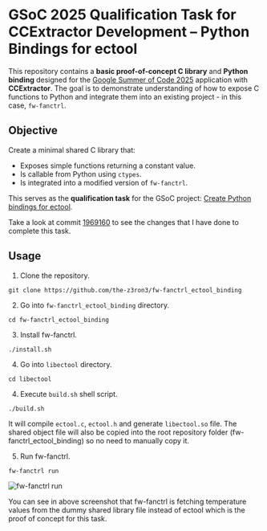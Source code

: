 # GSoC 2025 Qualification Task for CCExtractor Development – Python Bindings for ectool

This repository contains a **basic proof-of-concept C library** and **Python binding** designed for the [Google Summer of Code 2025](https://summerofcode.withgoogle.com/programs/2025/organizations/ccextractor-development) application with **CCExtractor**. The goal is to demonstrate understanding of how to expose C functions to Python and integrate them into an existing project - in this case, `fw-fanctrl`.

## Objective

Create a minimal shared C library that:
- Exposes simple functions returning a constant value.
- Is callable from Python using `ctypes`.
- Is integrated into a modified version of `fw-fanctrl`.

This serves as the **qualification task** for the GSoC project: [Create Python bindings for ectool](https://ccextractor.org/public/gsoc/2025/fw-fanctrl/).

Take a look at commit [1969160](https://github.com/the-z3ron3/fw-fanctrl_ectool_binding/commit/1969160adde235bff5ddca808f62e61ef3d18b91) to see the changes that I have done to complete this task.

## Usage

1. Clone the repository.
```
git clone https://github.com/the-z3ron3/fw-fanctrl_ectool_binding
```

2. Go into `fw-fanctrl_ectool_binding` directory.
```
cd fw-fanctrl_ectool_binding
```

3. Install fw-fanctrl.
```
./install.sh
```

4. Go into `libectool` directory.
```
cd libectool
```

4. Execute `build.sh` shell script.
```
./build.sh
```
It will compile `ectool.c`, `ectool.h` and generate `libectool.so` file. The shared object file will also be copied into the root repository folder (fw-fanctrl_ectool_binding) so no need to manually copy it.

5. Run fw-fanctrl.
```
fw-fanctrl run
```

![fw-fanctrl run](https://github.com/user-attachments/assets/8372bbab-eea7-4b4b-a922-53037a3c0df8)

You can see in above screenshot that fw-fanctrl is fetching temperature values from the dummy shared library file instead of ectool which is the proof of concept for this task.
